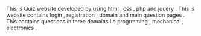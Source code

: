 This is Quiz website developed by using html , css , php and jquery . 
This is website contains login , registration , domain and main question pages .
This contains questions in three domains i.e progrmming , mechanical , electronics .
